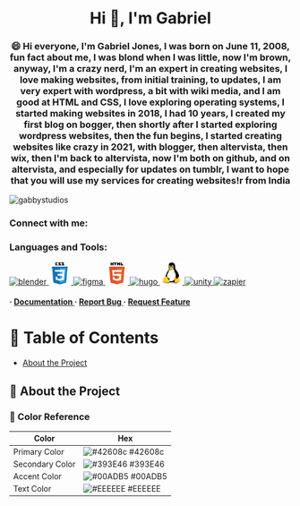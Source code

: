 <h1 align="center">Hi 👋, I'm Gabriel</h1>
<h3 align="center">😄 Hi everyone, I'm Gabriel Jones, I was born on June 11, 2008, fun fact about me, I was blond when I was little, now I'm brown, anyway, I'm a crazy nerd, I'm an expert in creating websites, I love making websites, from initial training, to updates, I am very expert with wordpress, a bit with wiki media, and I am good at HTML and CSS, I love exploring operating systems, I started making websites in 2018, I had 10 years, I created my first blog on bogger, then shortly after I started exploring wordpress websites, then the fun begins, I started creating websites like crazy in 2021, with blogger, then altervista, then wix, then I'm back to altervista, now I'm both on github, and on altervista, and especially for updates on tumblr, I want to hope that you will use my services for creating websites!r from India</h3>

<p align="left"> <img src="https://komarev.com/ghpvc/?username=gabbystudios&label=Profile%20views&color=0e75b6&style=flat" alt="gabbystudios" /> </p>

<h3 align="left">Connect with me:</h3>
<p align="left">
</p>

<h3 align="left">Languages and Tools:</h3>
<p align="left"> <a href="https://www.blender.org/" target="_blank" rel="noreferrer"> <img src="https://download.blender.org/branding/community/blender_community_badge_white.svg" alt="blender" width="40" height="40"/> </a> <a href="https://www.w3schools.com/css/" target="_blank" rel="noreferrer"> <img src="https://raw.githubusercontent.com/devicons/devicon/master/icons/css3/css3-original-wordmark.svg" alt="css3" width="40" height="40"/> </a> <a href="https://www.figma.com/" target="_blank" rel="noreferrer"> <img src="https://www.vectorlogo.zone/logos/figma/figma-icon.svg" alt="figma" width="40" height="40"/> </a> <a href="https://www.w3.org/html/" target="_blank" rel="noreferrer"> <img src="https://raw.githubusercontent.com/devicons/devicon/master/icons/html5/html5-original-wordmark.svg" alt="html5" width="40" height="40"/> </a> <a href="https://gohugo.io/" target="_blank" rel="noreferrer"> <img src="https://api.iconify.design/logos-hugo.svg" alt="hugo" width="40" height="40"/> </a> <a href="https://www.linux.org/" target="_blank" rel="noreferrer"> <img src="https://raw.githubusercontent.com/devicons/devicon/master/icons/linux/linux-original.svg" alt="linux" width="40" height="40"/> </a> <a href="https://unity.com/" target="_blank" rel="noreferrer"> <img src="https://www.vectorlogo.zone/logos/unity3d/unity3d-icon.svg" alt="unity" width="40" height="40"/> </a> <a href="https://zapier.com" target="_blank" rel="noreferrer"> <img src="https://www.vectorlogo.zone/logos/zapier/zapier-icon.svg" alt="zapier" width="40" height="40"/> </a> </p>






<h4> <span> · </span> <a href="https://github.com/GabrielJonesDev/GabrielJonesDev/blob/master/README.md"> Documentation </a> <span> · </span> <a href="https://github.com/GabrielJonesDev/GabrielJonesDev/issues"> Report Bug </a> <span> · </span> <a href="https://github.com/GabrielJonesDev/GabrielJonesDev/issues"> Request Feature </a> </h4>


# :notebook_with_decorative_cover: Table of Contents

- [About the Project](#star2-about-the-project)


## :star2: About the Project

### :art: Color Reference
| Color | Hex |
| --------------- | ---------------------------------------------------------------- |
| Primary Color | ![#42608c](https://via.placeholder.com/10/42608c?text=+) #42608c |
| Secondary Color | ![#393E46](https://via.placeholder.com/10/393E46?text=+) #393E46 |
| Accent Color | ![#00ADB5](https://via.placeholder.com/10/00ADB5?text=+) #00ADB5 |
| Text Color | ![#EEEEEE](https://via.placeholder.com/10/EEEEEE?text=+) #EEEEEE |
